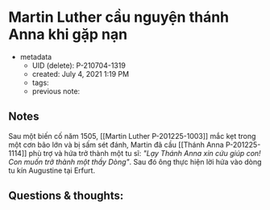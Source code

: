 # Martin Luther cầu nguyện thánh Anna khi gặp nạn

- metadata
	- UID (delete): P-210704-1319
	- created: July 4, 2021 1:19 PM
	- tags:
	- previous note:

## Notes
Sau một biến cố năm 1505, [[Martin Luther P-201225-1003]] mắc kẹt trong một cơn bão lớn và bị sấm sét đánh, Martin đã cầu [[Thánh Anna P-201225-1114]] phù trợ và hứa trở thành một tu sĩ: *"Lạy Thánh Anna xin cứu giúp con! Con muốn trở thành một thầy Dòng"*. Sau đó ông thực hiện lời hứa vào dòng tu kín Augustine tại Erfurt.

## Questions & thoughts:

